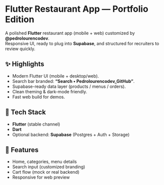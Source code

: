 # Flutter Restaurant App — Portfolio Edition

A polished **Flutter** restaurant app (mobile + web) customized by **@pedrolourencodev**.  
Responsive UI, ready to plug into **Supabase**, and structured for recruiters to review quickly.

## ✨ Highlights
- Modern Flutter UI (mobile + desktop/web).
- Search bar branded: **“Search • Pedrolourencodev_GitHub”**.
- Supabase-ready data layer (products / menus / orders).
- Clean theming & dark-mode friendly.
- Fast web build for demos.


## 🧱 Tech Stack
- **Flutter** (stable channel)
- **Dart**
- Optional backend: **Supabase** (Postgres + Auth + Storage)

## 🧩 Features
- Home, categories, menu details
- Search input (customized branding)
- Cart flow (mock or real backend)
- Responsive for web preview


